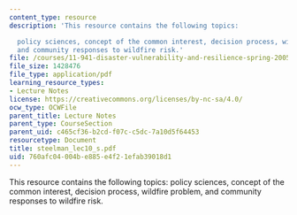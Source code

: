```yaml
---
content_type: resource
description: 'This resource contains the following topics:

  policy sciences, concept of the common interest, decision process, wildfire problem,
  and community responses to wildfire risk.'
file: /courses/11-941-disaster-vulnerability-and-resilience-spring-2005/760afc04004be885e4f21efab39018d1_steelman_lec10_s.pdf
file_size: 1428476
file_type: application/pdf
learning_resource_types:
- Lecture Notes
license: https://creativecommons.org/licenses/by-nc-sa/4.0/
ocw_type: OCWFile
parent_title: Lecture Notes
parent_type: CourseSection
parent_uid: c465cf36-b2cd-f07c-c5dc-7a10d5f64453
resourcetype: Document
title: steelman_lec10_s.pdf
uid: 760afc04-004b-e885-e4f2-1efab39018d1
---
```

This resource contains the following topics:
policy sciences, concept of the common interest, decision process, wildfire problem, and community responses to wildfire risk.
